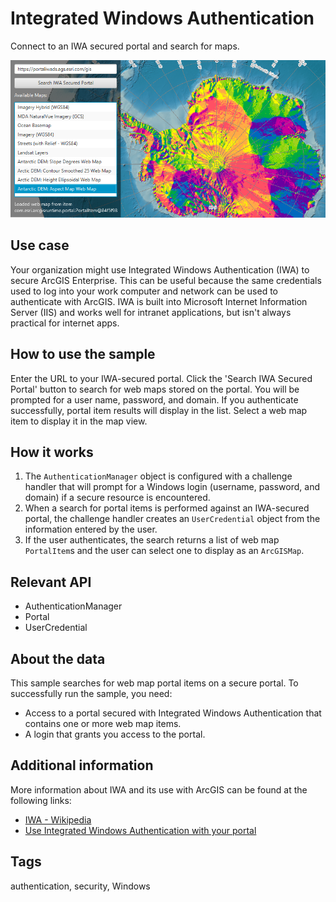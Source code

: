 # Integrated Windows Authentication

Connect to an IWA secured portal and search for maps.

![Image of integrated windows authentication](IntegratedWindowsAuthentication.png)

## Use case

Your organization might use Integrated Windows Authentication (IWA) to secure ArcGIS Enterprise. This can be useful because the same credentials used to log into your work computer and network can be used to authenticate with ArcGIS. IWA is built into Microsoft Internet Information Server (IIS) and works well for intranet applications, but isn't always practical for internet apps.

## How to use the sample

Enter the URL to your IWA-secured portal. Click the 'Search IWA Secured Portal' button to search for web maps stored on the portal. You will be prompted for a user name, password, and domain. If you authenticate successfully, portal item results will display in the list. Select a web map item to display it in the map view.

## How it works

1. The `AuthenticationManager` object is configured with a challenge handler that will prompt for a Windows login (username, password, and domain) if a secure resource is encountered.
2. When a search for portal items is performed against an IWA-secured portal, the challenge handler creates an `UserCredential` object from the information entered by the user.
3. If the user authenticates, the search returns a list of web map `PortalItem`s and the user can select one to display as an `ArcGISMap`.

## Relevant API

* AuthenticationManager
* Portal
* UserCredential

## About the data

This sample searches for web map portal items on a secure portal. To successfully run the sample, you need:
 * Access to a portal secured with Integrated Windows Authentication that contains one or more web map items.
 * A login that grants you access to the portal.

## Additional information

More information about IWA and its use with ArcGIS can be found at the following links:
 * [IWA - Wikipedia](https://en.wikipedia.org/wiki/Integrated_Windows_Authentication)
 * [Use Integrated Windows Authentication with your portal](http://enterprise.arcgis.com/en/portal/latest/administer/windows/use-integrated-windows-authentication-with-your-portal.htm)

## Tags

authentication, security, Windows
